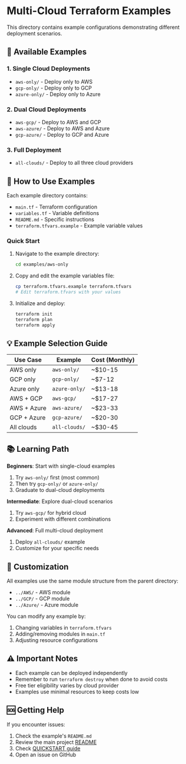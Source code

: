# Multi-Cloud Terraform Examples

This directory contains example configurations demonstrating different deployment scenarios.

## 📁 Available Examples

### 1. **Single Cloud Deployments**
- `aws-only/` - Deploy only to AWS
- `gcp-only/` - Deploy only to GCP
- `azure-only/` - Deploy only to Azure

### 2. **Dual Cloud Deployments**
- `aws-gcp/` - Deploy to AWS and GCP
- `aws-azure/` - Deploy to AWS and Azure
- `gcp-azure/` - Deploy to GCP and Azure

### 3. **Full Deployment**
- `all-clouds/` - Deploy to all three cloud providers

## 🚀 How to Use Examples

Each example directory contains:
- `main.tf` - Terraform configuration
- `variables.tf` - Variable definitions
- `README.md` - Specific instructions
- `terraform.tfvars.example` - Example variable values

### Quick Start

1. Navigate to the example directory:
   ```bash
   cd examples/aws-only
   ```

2. Copy and edit the example variables file:
   ```bash
   cp terraform.tfvars.example terraform.tfvars
   # Edit terraform.tfvars with your values
   ```

3. Initialize and deploy:
   ```bash
   terraform init
   terraform plan
   terraform apply
   ```

## 💡 Example Selection Guide

| Use Case | Example | Cost (Monthly) |
|----------|---------|----------------|
| AWS only | `aws-only/` | ~$10-15 |
| GCP only | `gcp-only/` | ~$7-12 |
| Azure only | `azure-only/` | ~$13-18 |
| AWS + GCP | `aws-gcp/` | ~$17-27 |
| AWS + Azure | `aws-azure/` | ~$23-33 |
| GCP + Azure | `gcp-azure/` | ~$20-30 |
| All clouds | `all-clouds/` | ~$30-45 |

## 📚 Learning Path

**Beginners**: Start with single-cloud examples
1. Try `aws-only/` first (most common)
2. Then try `gcp-only/` or `azure-only/`
3. Graduate to dual-cloud deployments

**Intermediate**: Explore dual-cloud scenarios
1. Try `aws-gcp/` for hybrid cloud
2. Experiment with different combinations

**Advanced**: Full multi-cloud deployment
1. Deploy `all-clouds/` example
2. Customize for your specific needs

## 🔧 Customization

All examples use the same module structure from the parent directory:
- `../AWS/` - AWS module
- `../GCP/` - GCP module
- `../Azure/` - Azure module

You can modify any example by:
1. Changing variables in `terraform.tfvars`
2. Adding/removing modules in `main.tf`
3. Adjusting resource configurations

## ⚠️ Important Notes

- Each example can be deployed independently
- Remember to run `terraform destroy` when done to avoid costs
- Free tier eligibility varies by cloud provider
- Examples use minimal resources to keep costs low

## 🆘 Getting Help

If you encounter issues:
1. Check the example's `README.md`
2. Review the main project [README](../README.md)
3. Check [QUICKSTART guide](../QUICKSTART.md)
4. Open an issue on GitHub
